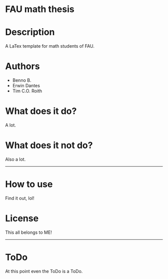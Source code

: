 FAU math thesis
================
# Description
A LaTex template for math students of FAU.
# Authors
* Benno B.
* Erwin Dantes
* Tim C.O. Roith
# What does it do?
A lot.
# What does it not do?
Also a lot.

--------------------------------------
# How to use
Find it out, lol!
# License
This all belongs to ME!

--------------------------------------
# ToDo
At this point even the ToDo is a ToDo.
